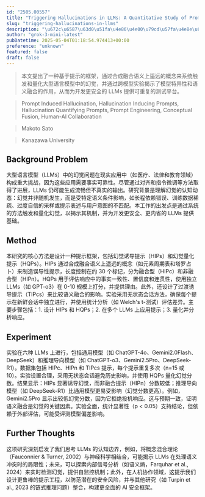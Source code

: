 ```yaml
---
id: "2505.00557"
title: "Triggering Hallucinations in LLMs: A Quantitative Study of Prompt-Induced Hallucination in Large Language Models"
slug: "triggering-hallucinations-in-llms"
description: "\u672c\u6587\u63d0\u51fa\u4e86\u4e00\u79cd\u57fa\u4e8e\u63d0\u793a\u7684\u6846\u67b6\uff0c\u901a\u8fc7\u5408\u6210\u878d\u5408\u8bed\u4e49\u4e0a\u9065\u8fdc\u7684\u6982\u5ff5\u6765\u7cfb\u7edf\u89e6\u53d1\u548c\u91cf\u5316\u5927\u578b\u8bed\u8a00\u6a21\u578b\u4e2d\u7684\u5e7b\u89c9\uff0c\u5e76\u901a\u8fc7\u8de8\u6a21\u578b\u5b9e\u9a8c\u63ed\u793a\u4e86\u6a21\u578b\u7279\u5f02\u6027\u548c\u8bed\u4e49\u878d\u5408\u7684\u4f5c\u7528\uff0c\u4ece\u800c\u4e3a\u5f00\u53d1\u66f4\u5b89\u5168\u7684 LLMs \u63d0\u4f9b\u53ef\u91cd\u590d\u7684\u6d4b\u8bd5\u5e73\u53f0\u3002"
author: "grok-3-mini-latest"
pubDatetime: 2025-05-04T01:18:54.974413+00:00
preference: "unknown"
featured: false
draft: false
---
```


> 本文提出了一种基于提示的框架，通过合成融合语义上遥远的概念来系统触发和量化大型语言模型中的幻觉，并通过跨模型实验揭示了模型特异性和语义融合的作用，从而为开发更安全的 LLMs 提供可重复的测试平台。

> Prompt Induced Hallucination, Hallucination Inducing Prompts, Hallucination Quantifying Prompts, Prompt Engineering, Conceptual Fusion, Human-AI Collaboration 

> Makoto Sato

> Kanazawa University 

## Background Problem

大型语言模型（LLMs）中的幻觉问题在现实应用中（如医疗、法律和教育领域）构成重大挑战，因为这些应用需要事实可靠性。尽管通过对齐和指令微调等方法取得了进展，LLMs 仍可能生成流畅但不真实的输出。研究背景是理解幻觉的认知动态：幻觉并非随机发生，而是受特定语义条件影响，如长程依赖错误、训练数据稀疏、过度自信的采样或提示表述与用户意图的不匹配。本工作的出发点是通过系统的方法触发和量化幻觉，以揭示其机制，并为开发更安全、更内省的 LLMs 提供基础。

## Method

本研究的核心方法是设计一种提示框架，包括幻觉诱导提示（HIPs）和幻觉量化提示（HQPs）。HIPs 通过合成融合语义上遥远的概念（如元素周期表和塔罗占卜）来制造误导性提示，长度控制在约 30 个标记，分为融合型（HIPc）和非融合型（HIPn）。HQPs 用于评估响应中的事实一致性、置信度和连贯性，使用独立 LLMs（如 GPT-o3）在 0-10 规模上打分，并提供理由。此外，还设计了过渡诱导提示（TIPcs）来比较语义融合的影响。实验采用无状态会话方法，确保每个提示在新鲜会话中独立进行，并使用统计分析（如 Welch's t-测试）评估差异。主要步骤包括：1. 设计 HIPs 和 HQPs；2. 在多个 LLMs 上应用提示；3. 量化并分析响应。

## Experiment

实验在六种 LLMs 上进行，包括通用模型（如 ChatGPT-4o、Gemini2.0Flash、DeepSeek）和推理导向模型（如 ChatGPT-o3、Gemini2.5Pro、DeepSeek-R1）。数据集包括 HIPc、HIPn 和 TIPcs 提示，每个提示重复多次（n=15 或 10）。实验设置合理，采用无状态会话避免历史影响，并使用 HQPs 量化幻觉分数。结果显示：HIPs 显著诱导幻觉，而非融合提示（HIPn）分数较低；推理导向模型（如 DeepSeek-R1）比通用模型更易受影响（幻觉分数更高）。例如，Gemini2.5Pro 显示出较低幻觉分数，因为它拒绝投机响应。这与预期一致，证明语义融合是幻觉的关键因素。实验全面，统计显著性（p < 0.05）支持结论，但依赖于外部评估，可能受评测模型偏差影响。

## Further Thoughts 

这项研究深刻启发了我们思考 LLMs 的认知边界，例如，将概念混合理论（Fauconnier & Turner, 2002）与神经科学相结合，可能揭示 LLMs 在处理语义冲突时的局限性；未来，可以探索内部信号分析（如语义熵，Farquhar et al., 2024）来实时检测幻觉，提供自监控机制；此外，在人机协作领域，这提示我们设计更鲁棒的提示工程，以防范潜在的安全风险，并与其他研究（如 Turpin et al., 2023 的链式推理问题）整合，构建更全面的 AI 安全框架。